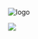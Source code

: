 ![logo](https://user-images.githubusercontent.com/6788936/43751952-f7c5d0ea-9a39-11e8-8b6b-2712d8740b1f.png)

![](https://img.shields.io/badge/Version-0.1-green.svg?longCache=true&style=flat-square)
